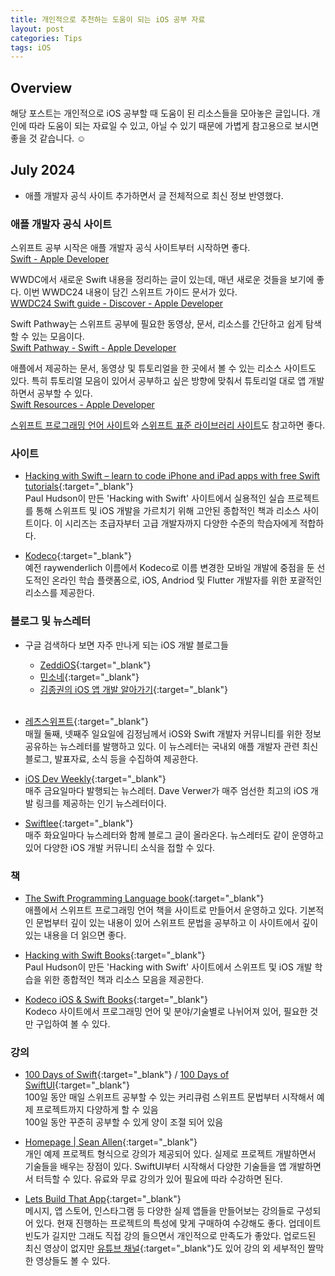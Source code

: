 ```yaml
---
title: 개인적으로 추천하는 도움이 되는 iOS 공부 자료
layout: post
categories: Tips
tags: iOS
---
```


## Overview
해당 포스트는 개인적으로 iOS 공부할 때 도움이 된 리소스들을 모아놓은 글입니다. 개인에 따라 도움이 되는 자료일 수 있고, 아닐 수 있기 때문에 가볍게 참고용으로 보시면 좋을 것 같습니다. ☺️
<br>

## July 2024
* 애플 개발자 공식 사이트 추가하면서 글 전체적으로 최신 정보 반영했다.

### 애플 개발자 공식 사이트
스위프트 공부 시작은 애플 개발자 공식 사이트부터 시작하면 좋다.<br>
[Swift - Apple Developer](https://developer.apple.com/swift/)


WWDC에서 새로운 Swift 내용을 정리하는 글이 있는데, 매년 새로운 것들을 보기에 좋다. 이번 WWDC24 내용이 담긴 스위프트 가이드 문서가 있다.<br>
[WWDC24 Swift guide - Discover - Apple Developer](https://developer.apple.com/news/?id=0ofaehl4)


Swift Pathway는 스위프트 공부에 필요한 동영상, 문서, 리소스를 간단하고 쉽게 탐색할 수 있는 모음이다.<br>
[Swift Pathway - Swift - Apple Developer](https://developer.apple.com/swift/pathway/)


애플에서 제공하는 문서, 동영상 및 튜토리얼을 한 곳에서 볼 수 있는 리소스 사이트도 있다. 특히 튜토리얼 모음이 있어서 공부하고 싶은 방향에 맞춰서 튜토리얼 대로 앱 개발하면서 공부할 수 있다.<br>
[Swift Resources - Apple Developer](https://developer.apple.com/swift/resources/)


[스위프트 프로그래밍 언어 사이트](https://docs.swift.org/swift-book/documentation/the-swift-programming-language/#language-guide)와 [스위프트 표준 라이브러리 사이트](https://developer.apple.com/documentation/swift/swift-standard-library/)도 참고하면 좋다.

### 사이트
- [Hacking with Swift – learn to code iPhone and iPad apps with free Swift tutorials](https://www.hackingwithswift.com){:target="_blank"}<br>
    Paul Hudson이 만든 'Hacking with Swift' 사이트에서 실용적인 실습 프로젝트를 통해 스위프트 및 iOS 개발을 가르치기 위해 고안된 종합적인 책과 리소스 사이트이다.
    이 시리즈는 초급자부터 고급 개발자까지 다양한 수준의 학습자에게 적합하다.

- [Kodeco](https://www.kodeco.com/){:target="_blank"}<br>
    예전 raywenderlich 이름에서 Kodeco로 이름 변경한 모바일 개발에 중점을 둔 선도적인 온라인 학습 플랫폼으로,
    iOS, Andriod 및 Flutter 개발자를 위한 포괄적인 리소스를 제공한다.

### 블로그 및 뉴스레터
- 구글 검색하다 보면 자주 만나게 되는 iOS 개발 블로그들
    - [ZeddiOS](https://zeddios.tistory.com/){:target="_blank"}
    - [민소네](https://minsone.github.io/){:target="_blank"}
    - [김종권의 iOS 앱 개발 알아가기](https://ios-development.tistory.com/){:target="_blank"}<br><br>

- [레츠스위프트](https://page.stibee.com/subscriptions/58654){:target="_blank"}<br>
    매월 둘째, 넷째주 일요일에 김정님께서 iOS와 Swift 개발자 커뮤니티를 위한 정보 공유하는 뉴스레터를 발행하고 있다.
    이 뉴스레터는 국내외 애플 개발자 관련 최신 블로그, 발표자료, 소식 등을 수집하여 제공한다.

- [iOS Dev Weekly](https://iosdevweekly.com/){:target="_blank"}<br>
    매주 금요일마다 발행되는 뉴스레터. Dave Verwer가 매주 엄선한 최고의 iOS 개발 링크를 제공하는 인기 뉴스레터이다.

- [Swiftlee](https://www.avanderlee.com/){:target="_blank"}<br>
    매주 화요일마다 뉴스레터와 함께 블로그 글이 올라온다. 뉴스레터도 같이 운영하고 있어 다양한 iOS 개발 커뮤니티 소식을 접할 수 있다.

### 책
- [The Swift Programming Language book](https://docs.swift.org/swift-book/documentation/the-swift-programming-language/){:target="_blank"}<br>
    애플에서 스위프트 프로그래밍 언어 책을 사이트로 만들어서 운영하고 있다.
    기본적인 문법부터 깊이 있는 내용이 있어 스위프트 문법을 공부하고 이 사이트에서 깊이 있는 내용을 더 읽으면 좋다.

- [Hacking with Swift Books](https://www.hackingwithswift.com/store){:target="_blank"}<br>
    Paul Hudson이 만든 'Hacking with Swift' 사이트에서 스위프트 및 iOS 개발 학습을 위한 종합적인 책과 리소스 모음을 제공한다.

- [Kodeco iOS & Swift Books](https://www.kodeco.com/ios/books){:target="_blank"}<br>
    Kodeco 사이트에서 프로그래밍 언어 및 분야/기술별로 나뉘어져 있어, 필요한 것만 구입하여 볼 수 있다.

### 강의
- [100 Days of Swift](https://www.hackingwithswift.com/100){:target="_blank"} / [100 Days of SwiftUI](https://www.hackingwithswift.com/100/swiftui){:target="_blank"}<br>
    100일 동안 매일 스위프트 공부할 수 있는 커리큐럼
    스위프트 문법부터 시작해서 예제 프로젝트까지 다양하게 할 수 있음   
    100일 동안 꾸준히 공부할 수 있게 양이 조절 되어 있음

- [Homepage | Sean Allen](https://seanallen.teachable.com/){:target="_blank"}<br>
    개인 예제 프로젝트 형식으로 강의가 제공되어 있다. 실제로 프로젝트 개발하면서 기술들을 배우는 장점이 있다.
    SwiftUI부터 시작해서 다양한 기술들을 앱 개발하면서 터득할 수 있다.
    유료와 무료 강의가 있어 필요에 따라 수강하면 된다.

- [Lets Build That App](https://www.letsbuildthatapp.com/){:target="_blank"}<br>
    메시지, 앱 스토어, 인스타그램 등 다양한 실제 앱들을 만들어보는 강의들로 구성되어 있다.
    현재 진행하는 프로젝트의 특성에 맞게 구매하여 수강해도 좋다.
    업데이트 빈도가 길지만 그래도 직접 강의 들으면서 개인적으로 만족도가 좋았다.
    업로드된 최신 영상이 없지만 [유튜브 채널](https://www.youtube.com/letsbuildthatapp){:target="_blank"}도 있어 강의 외 세부적인 짤막한 영상들도 볼 수 있다.